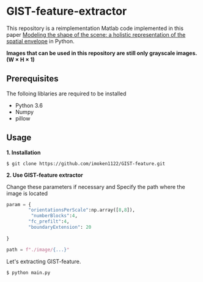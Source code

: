 # GIST-feature-extractor
This repository is a reimplementation Matlab code implemented in this paper [Modeling the shape of the scene: a holistic representation of the spatial envelope](http://people.csail.mit.edu/torralba/code/spatialenvelope/) in Python.

__Images that can be used in this repository are still only grayscale images. (W × H × 1)__

## Prerequisites
The folloing liblaries are required to be installed 
- Python 3.6
- Numpy
- pillow

## Usage

__1. Installation__
```
$ git clone https://github.com/imoken1122/GIST-feature.git
```

__2. Use GIST-feature extractor__

Change these parameters if necessary and Specify the path where the image is located
```python
param = {
        "orientationsPerScale":np.array([8,8]),
         "numberBlocks":4,
        "fc_prefilt":4,
        "boundaryExtension": 20
        
}
```
```python
path = f"./image/{...}"
```

Let's extracting GIST-feature.

```
$ python main.py
```

